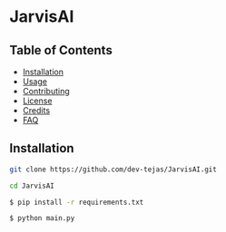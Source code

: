 # JarvisAI

## Table of Contents

* [Installation](#installation)
* [Usage](#usage)
* [Contributing](#contributing)
* [License](#license)
* [Credits](#credits)
* [FAQ](#faq)

## Installation

```bash
git clone https://github.com/dev-tejas/JarvisAI.git
```

```bash
cd JarvisAI
```

```bash
$ pip install -r requirements.txt
```

```bash
$ python main.py
```